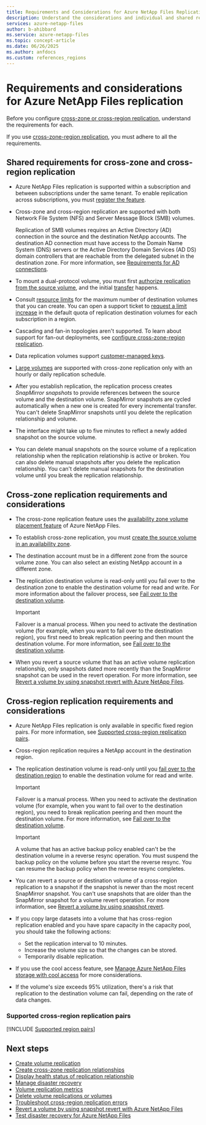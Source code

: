 ```yaml
---
title: Requirements and Considerations for Azure NetApp Files Replication 
description: Understand the considerations and individual and shared requirements to configure Azure NetApp Files cross-zone and cross-region replication. 
services: azure-netapp-files
author: b-ahibbard
ms.service: azure-netapp-files
ms.topic: concept-article
ms.date: 06/26/2025
ms.author: anfdocs
ms.custom: references_regions
---
```

# Requirements and considerations for Azure NetApp Files replication 

Before you configure [cross-zone or cross-region replication](replication.md), understand the requirements for each. 

If you use [cross-zone-region replication](replication.md#cross-zone-region-replication), you must adhere to all the requirements. 

## Shared requirements for cross-zone and cross-region replication 

* Azure NetApp Files replication is supported within a subscription and between subscriptions under the same tenant. To enable replication across subscriptions, you must [register the feature](cross-region-replication-create-peering.md#register-for-cross-subscription-replication).

* Cross-zone and cross-region replication are supported with both Network File System (NFS) and Server Message Block (SMB) volumes.

    Replication of SMB volumes requires an Active Directory (AD) connection in the source and the destination NetApp accounts. The destination AD connection must have access to the Domain Name System (DNS) servers or the Active Directory Domain Services (AD DS) domain controllers that are reachable from the delegated subnet in the destination zone. For more information, see [Requirements for AD connections](create-active-directory-connections.md#requirements-for-active-directory-connections).

* To mount a dual-protocol volume, you must first [authorize replication from the source volume](cross-region-replication-create-peering.md#authorize-replication-from-the-source-volume), and the initial [transfer](cross-region-replication-display-health-status.md#display-replication-status) happens.

* Consult [resource limits](azure-netapp-files-resource-limits.md) for the maximum number of destination volumes that you can create. You can open a support ticket to [request a limit increase](azure-netapp-files-resource-limits.md#request-limit-increase) in the default quota of replication destination volumes for each subscription in a region.

* Cascading and fan-in topologies aren't supported. To learn about support for fan-out deployments, see [configure cross-zone-region replication](cross-zone-region-replication-configure.md#requirements).

* Data replication volumes support [customer-managed keys](configure-customer-managed-keys.md).

* [Large volumes](large-volumes-requirements-considerations.md) are supported with cross-zone replication only with an hourly or daily replication schedule.

* After you establish replication, the replication process creates *SnapMirror snapshots* to provide references between the source volume and the destination volume. SnapMirror snapshots are cycled automatically when a new one is created for every incremental transfer. You can't delete SnapMirror snapshots until you delete the replication relationship and volume.

* The interface might take up to five minutes to reflect a newly added snapshot on the source volume.

* You can delete manual snapshots on the source volume of a replication relationship when the replication relationship is active or broken. You can also delete manual snapshots after you delete the replication relationship. You can't delete manual snapshots for the destination volume until you break the replication relationship.

## Cross-zone replication requirements and considerations

* The cross-zone replication feature uses the [availability zone volume placement feature](../reliability/reliability-netapp-files.md) of Azure NetApp Files.

* To establish cross-zone replication, you must [create the source volume in an availability zone](manage-availability-zone-volume-placement.md).

* The destination account must be in a different zone from the source volume zone. You can also select an existing NetApp account in a different zone.

* The replication destination volume is read-only until you fail over to the destination zone to enable the destination volume for read and write. For more information about the failover process, see [Fail over to the destination volume](cross-region-replication-manage-disaster-recovery.md#fail-over-to-destination-volume).

    >[!IMPORTANT]
    >Failover is a manual process. When you need to activate the destination volume (for example, when you want to fail over to the destination region), you first need to break replication peering and then mount the destination volume. For more information, see [Fail over to the destination volume](cross-region-replication-manage-disaster-recovery.md#fail-over-to-destination-volume).

* When you revert a source volume that has an active volume replication relationship, only snapshots dated more recently than the SnapMirror snapshot can be used in the revert operation. For more information, see [Revert a volume by using snapshot revert with Azure NetApp Files](snapshots-revert-volume.md).

## Cross-region replication requirements and considerations

* Azure NetApp Files replication is only available in specific fixed region pairs. For more information, see [Supported cross-region replication pairs](#supported-region-pairs).

* Cross-region replication requires a NetApp account in the destination region.

* The replication destination volume is read-only until you [fail over to the destination region](cross-region-replication-manage-disaster-recovery.md#fail-over-to-destination-volume) to enable the destination volume for read and write.

    >[!IMPORTANT]
    >Failover is a manual process. When you need to activate the destination volume (for example, when you want to fail over to the destination region), you need to break replication peering and then mount the destination volume. For more information, see [Fail over to the destination volume](cross-region-replication-manage-disaster-recovery.md#fail-over-to-destination-volume).

    >[!IMPORTANT]
    > A volume that has an active backup policy enabled can't be the destination volume in a reverse resync operation. You must suspend the backup policy on the volume before you start the reverse resync. You can resume the backup policy when the reverse resync completes.

* You can revert a source or destination volume of a cross-region replication to a snapshot if the snapshot is newer than the most recent SnapMirror snapshot. You can't use snapshots that are older than the SnapMirror snapshot for a volume revert operation. For more information, see [Revert a volume by using snapshot revert](snapshots-revert-volume.md).

* If you copy large datasets into a volume that has cross-region replication enabled and you have spare capacity in the capacity pool, you should take the following actions:
   
   - Set the replication interval to 10 minutes.
   - Increase the volume size so that the changes can be stored.
   - Temporarily disable replication.

* If you use the cool access feature, see [Manage Azure NetApp Files storage with cool access](manage-cool-access.md#considerations) for more considerations.

* If the volume's size exceeds 95% utilization, there's a risk that replication to the destination volume can fail, depending on the rate of data changes.

### <a name="supported-region-pairs"></a>Supported cross-region replication pairs

[!INCLUDE [Supported region pairs](includes/region-pairs.md)]

## Next steps

* [Create volume replication](cross-region-replication-create-peering.md)
* [Create cross-zone replication relationships](create-cross-zone-replication.md)
* [Display health status of replication relationship](cross-region-replication-display-health-status.md)
* [Manage disaster recovery](cross-region-replication-manage-disaster-recovery.md)
* [Volume replication metrics](azure-netapp-files-metrics.md#replication)
* [Delete volume replications or volumes](cross-region-replication-delete.md)
* [Troubleshoot cross-region replication errors](troubleshoot-cross-region-replication.md)
* [Revert a volume by using snapshot revert with Azure NetApp Files](snapshots-revert-volume.md)
* [Test disaster recovery for Azure NetApp Files](test-disaster-recovery.md)